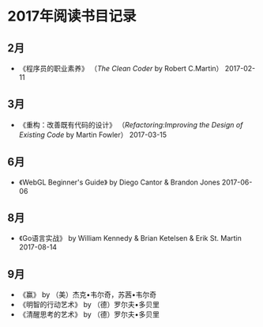 # 2017年阅读书目记录

## 2月
* 《程序员的职业素养》 （*The Clean Coder* by Robert C.Martin） 2017-02-11

## 3月
* 《重构：改善既有代码的设计》 （*Refactoring:Improving the Design of Existing Code* by Martin Fowler） 2017-03-15

## 6月
* 《WebGL Beginner's Guide》 by Diego Cantor & Brandon Jones 2017-06-06

## 8月
* 《Go语言实战》 by William Kennedy & Brian Ketelsen & Erik St. Martin 2017-08-14

## 9月
* 《赢》 by （美）杰克•韦尔奇，苏茜•韦尔奇
* 《明智的行动艺术》 by （德）罗尔夫•多贝里
* 《清醒思考的艺术》 by （德）罗尔夫•多贝里

